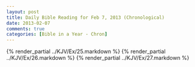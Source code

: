 ```yaml
---
layout: post
title: Daily Bible Reading for Feb 7, 2013 (Chronological)
date: 2013-02-07
comments: true
categories: [Bible in a Year - Chron]
---
```

{% render_partial ../KJV/Ex/25.markdown %}
{% render_partial ../KJV/Ex/26.markdown %}
{% render_partial ../KJV/Ex/27.markdown %}
